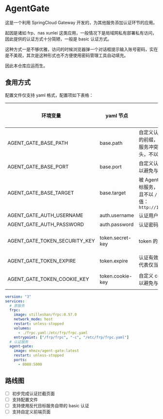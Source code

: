 # AgentGate

这是一个利用 SpringCloud Gateway 开发的，为其他服务添加认证环节的应用。

起因是诸如 frp、nas xunlei 这类应用，一般情况下是局域网私有部署私有访问，因此提供的认证方式十分简陋，一般是 basic 认证方式。

这种方式一是不够优雅，访问的时候浏览器弹一个对话框提示输入账号密码，实在是不美观，其次是这种形式也不方便使用密码管理工具自动填充。

因此本仓库应运而生。

## 食用方式

配置文件仅支持 yaml 格式，配置项如下表格：

| 环境变量                          | yaml 节点          | 描述                                                               | 默认值（留空则表示必填）     |
|-------------------------------|------------------|------------------------------------------------------------------|------------------|
| AGENT_GATE_BASE_PATH          | base.path        | 自定义认证页面即接口的前缀，以避免与原有服务冲突，需以 `/` 开头，不以 `/` 结尾                     | /agent-gate      |
| AGENT_GATE_BASE_PORT          | base.port        | 自定义认证监听端口，以避免与原有服务冲突                                             | 1180             |
| AGENT_GATE_BASE_TARGET        | base.target      | 被 AgentGate 保护的目标服务，需包含协议，且不以 `/` 结尾，示例值：`http://127.0.0.1:7890` |                  |
| AGENT_GATE_AUTH_USERNAME      | auth.username    | 认证用户名                                                            |                  |
| AGENT_GATE_AUTH_PASSWORD      | auth.password    | 认证密码                                                             |                  |
| AGENT_GATE_TOKEN_SECURITY_KEY | token.secret-key | token 的签名密钥                                                      | （每次启动随机生成 UUID）  |
| AGENT_GATE_TOKEN_EXPIRE       | token.expire     | 认证有效期，小于 0 则代表仅当前会话有效                                            | 3600 * 24（即一天）   |
| AGENT_GATE_TOKEN_COOKIE_KEY   | token.cookie-key | 自定义 cookie 的 key，以避免与原有服务冲突                                      | X-AgentGate-Auth |


```yaml
version: "3"
services:
  # 原服务
  frpc:
    image: stilleshan/frpc:0.57.0
    network_mode: host
    restart: unless-stopped
    volumes:
      - ./frpc.yaml:/etc/frp/frpc.yaml
    entrypoint: ["/frp/frpc", "-c", "/etc/frp/frpc.yaml"]
  # 认证服务
  agent-gate:
    image: mhmzx/agent-gate:latest
    restart: unless-stopped
    ports:
      - 8080:5000
```

## 路线图

- [ ] 初步完成认证拦截页面
- [ ] 支持配置文件
- [ ] 支持使用反代目标服务自带的 basic 认证
- [ ] 支持自定义前端页面
